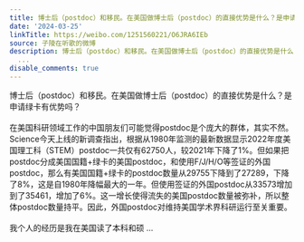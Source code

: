 ```yaml
---
title: 博士后（postdoc）和移民。在美国做博士后（postdoc）的直接优势是什么？是申请绿卡有优势吗？在美国科研领域工作的中国朋友们可能觉得postdoc是个庞大的群体，...
date: '2024-03-25'
linkTitle: https://weibo.com/1251560221/O6JRA6IEb
source: 子陵在听歌的微博
description: 博士后（postdoc）和移民。在美国做博士后（postdoc）的直接优势是什么？是申请绿卡有优势吗？<br><br>在美国科研领域工作的中国朋友们可能觉得postdoc是个庞大的群体，其实不然。Science今天上线的新调查指出，根据从1980年监测的最新数据显示2022年度美国理工科（STEM）postdoc一共仅有62750人，较2021年下降了1%。但如果把postdoc分成美国国籍+绿卡的美国postdoc，和使用F/J/H/O等签证的外国postdoc，那么有美国国籍+绿卡的postdoc数量从29755下降到了27289，下降了8%，这是自1980年降幅最大的一年。但使用签证的外国postdoc从33573增加到了35461，增加了6%。这一增长使得流失的美国postdoc数量被弥补，所以整体postdoc数量持平。因此，外国postdoc对维持美国学术界科研运行至关重要。<br><br>我个人的经历是我在美国读了本科和硕
  ...
disable_comments: true
---
```

博士后（postdoc）和移民。在美国做博士后（postdoc）的直接优势是什么？是申请绿卡有优势吗？<br><br>在美国科研领域工作的中国朋友们可能觉得postdoc是个庞大的群体，其实不然。Science今天上线的新调查指出，根据从1980年监测的最新数据显示2022年度美国理工科（STEM）postdoc一共仅有62750人，较2021年下降了1%。但如果把postdoc分成美国国籍+绿卡的美国postdoc，和使用F/J/H/O等签证的外国postdoc，那么有美国国籍+绿卡的postdoc数量从29755下降到了27289，下降了8%，这是自1980年降幅最大的一年。但使用签证的外国postdoc从33573增加到了35461，增加了6%。这一增长使得流失的美国postdoc数量被弥补，所以整体postdoc数量持平。因此，外国postdoc对维持美国学术界科研运行至关重要。<br><br>我个人的经历是我在美国读了本科和硕 ...